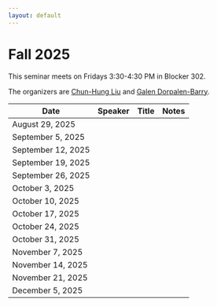 ```yaml
---
layout: default
---
```


# Fall 2025

This seminar meets on Fridays 3:30-4:30 PM in Blocker 302.

The organizers are [Chun-Hung Liu](https://people.tamu.edu/~chliu/) and [Galen Dorpalen-Barry](https://galen.dorpalen-barry.org/).



| Date         | Speaker | Title | Notes |
|--------------|---------|-------|-------|
| August 29, 2025   |         |       |       |
| September 5, 2025 |         |       |       |
| September 12, 2025|         |       |       |
| September 19, 2025|         |       |       |
| September 26, 2025|         |       |       |
| October 3, 2025   |         |       |       |
| October 10, 2025  |         |       |       |
| October 17, 2025  |         |       |       |
| October 24, 2025  |         |       |       |
| October 31, 2025  |         |       |       |
| November 7, 2025  |         |       |       |
| November 14, 2025 |         |       |       |
| November 21, 2025 |         |       |       |
| December 5, 2025  |         |       |       |
